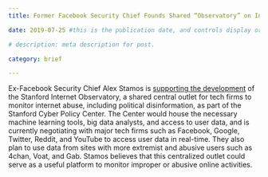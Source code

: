 ```yaml
---
title: Former Facebook Security Chief Founds Shared “Observatory” on Internet Abuse

date: 2019-07-25 #this is the publication date, and controls display order.

# description: meta description for post.

category: brief

---
```


Ex-Facebook Security Chief Alex Stamos is [supporting the development][link] of the Stanford Internet Observatory, a shared central outlet for tech firms to monitor internet abuse, including political disinformation, as part of the Stanford Cyber Policy Center. The Center would house the necessary machine learning tools, big data analysts, and access to user data, and is currently negotiating with major tech firms such as Facebook, Google, Twitter, Reddit, and YouTube to access user data in real-time. They also plan to use data from sites with more extremist and abusive users such as 4chan, Voat, and Gab. Stamos believes that this centralized outlet could serve as a useful platform to monitor improper or abusive online activities.

[link]: https://www.wired.com/story/alex-stamos-internet-observatory/?mbid=social_twitter_onsiteshare&verso=true
